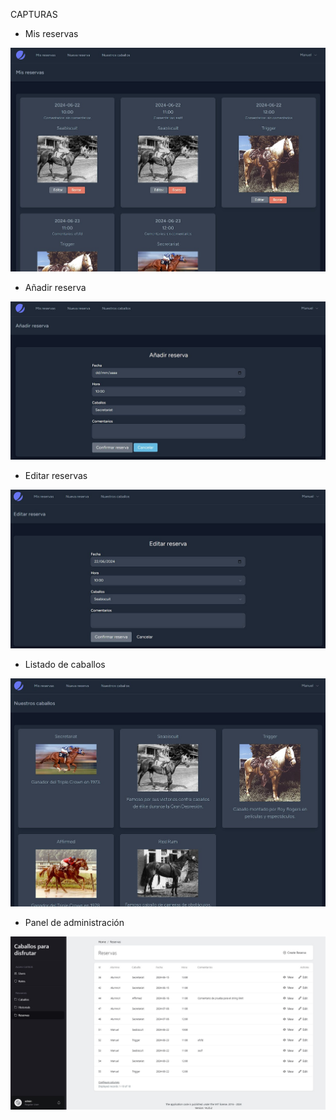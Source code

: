 CAPTURAS

- Mis reservas

![misreservas](./public/images/vistas/misreservas.jpg)

- Añadir reserva

![add](./public/images/vistas/addreserva.jpg)

- Editar reservas

![edit](./public/images/vistas/editreserva.jpg)

- Listado de caballos

![caballos](./public/images/vistas/caballos.jpg)

- Panel de administración

![adminpanel](./public/images/vistas/adminpanel.jpg)



